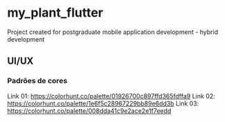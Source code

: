 # my_plant_flutter

Project created for postgraduate mobile application development - hybrid development

## UI/UX

### Padrões de cores
 Link 01: https://colorhunt.co/palette/01926700c897ffd365fdffa9
 Link 02: https://colorhunt.co/palette/1e6f5c28967229bb89e6dd3b
 Link 03: https://colorhunt.co/palette/008dda41c9e2ace2e1f7eedd
